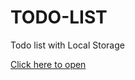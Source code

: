 # TODO-LIST
Todo list with Local Storage

[Click here to open](https://sergeim63.github.io/TODO-LIST/)
